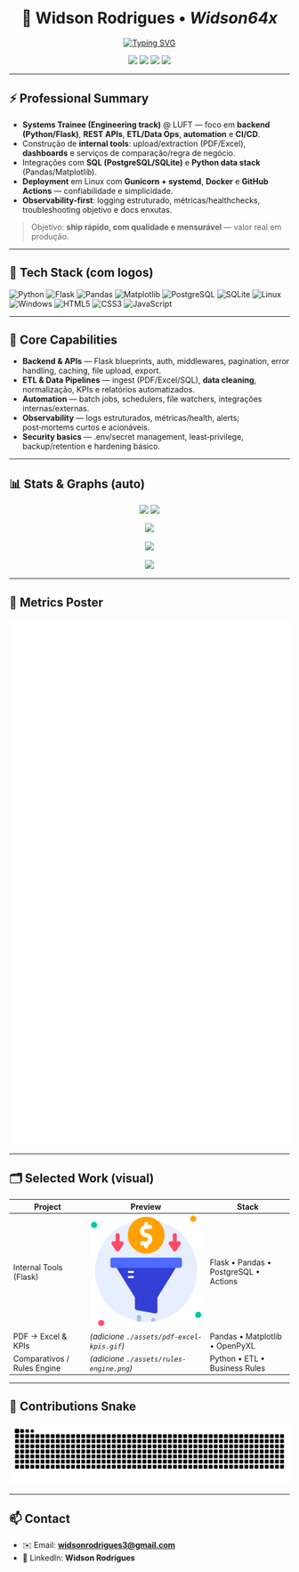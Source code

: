 <!-- PROFILE: Widson64x/Widson64x -->
<h1 align="center">🚀 Widson Rodrigues • <em>Widson64x</em></h1>
<p align="center">
  <a href="https://git.io/typing-svg">
    <img src="https://readme-typing-svg.demolab.com?font=JetBrains+Mono&pause=1200&center=true&vCenter=true&width=900&lines=Backend+%E2%80%A2+APIs+%E2%80%A2+Data+Ops+%E2%80%A2+Automation+%E2%80%A2+CI%2FCD;Python+%2B+Flask+%7C+Pandas+%7C+PostgreSQL+%7C+Docker+%7C+Actions;Shipping+fast%2C+clean+and+reliable+code" alt="Typing SVG" />
  </a>
</p>

<p align="center">
  <a href="mailto:widsonrodrigues3@gmail.com"><img src="https://img.shields.io/badge/Email-Contactar-informational?logo=gmail"/></a>
  <a href="https://www.linkedin.com/in/widsonaraujo" target="_blank"><img src="https://img.shields.io/badge/LinkedIn-Conectar-blue?logo=linkedin"/></a>
  <a href="https://github.com/Widson64x?tab=followers"><img src="https://img.shields.io/github/followers/Widson64x?label=Seguidores&style=flat"/></a>
  <img src="https://komarev.com/ghpvc/?username=Widson64x&label=Profile%20Views"/>
</p>

---

## ⚡ Professional Summary

- **Systems Trainee (Engineering track)** @ LUFT — foco em **backend (Python/Flask)**, **REST APIs**, **ETL/Data Ops**, **automation** e **CI/CD**.
- Construção de **internal tools**: upload/extraction (PDF/Excel), **dashboards** e serviços de comparação/regra de negócio.
- Integrações com **SQL (PostgreSQL/SQLite)** e **Python data stack** (Pandas/Matplotlib).
- **Deployment** em Linux com **Gunicorn + systemd**, **Docker** e **GitHub Actions** — confiabilidade e simplicidade.
- **Observability-first**: logging estruturado, métricas/healthchecks, troubleshooting objetivo e docs enxutas.

> Objetivo: **ship rápido, com qualidade e mensurável** — valor real em produção.

---

## 🧰 Tech Stack (com logos)
<p>
  <img title="Python" alt="Python" height="48" src="https://cdn.jsdelivr.net/gh/devicons/devicon/icons/python/python-original.svg"/>
  <img title="Flask" alt="Flask" height="48" src="https://cdn.jsdelivr.net/gh/devicons/devicon/icons/flask/flask-original.svg"/>
  <img title="Pandas" alt="Pandas" height="48" src="https://cdn.jsdelivr.net/gh/devicons/devicon/icons/pandas/pandas-original.svg"/>
  <img title="Matplotlib" alt="Matplotlib" height="48" src="https://cdn.jsdelivr.net/gh/devicons/devicon/icons/matplotlib/matplotlib-original.svg"/>
  <img title="PostgreSQL" alt="PostgreSQL" height="48" src="https://cdn.jsdelivr.net/gh/devicons/devicon/icons/postgresql/postgresql-original.svg"/>
  <img title="SQLite" alt="SQLite" height="48" src="https://cdn.jsdelivr.net/gh/devicons/devicon/icons/sqlite/sqlite-original.svg"/>
  <img title="Linux" alt="Linux" height="48" src="https://cdn.jsdelivr.net/gh/devicons/devicon/icons/linux/linux-original.svg"/>
  <img title="Windows" alt="Windows" height="48" src="https://cdn.jsdelivr.net/gh/devicons/devicon/icons/windows8/windows8-original.svg"/>
  <img title="HTML5" alt="HTML5" height="48" src="https://cdn.jsdelivr.net/gh/devicons/devicon/icons/html5/html5-original.svg"/>
  <img title="CSS3" alt="CSS3" height="48" src="https://cdn.jsdelivr.net/gh/devicons/devicon/icons/css3/css3-original.svg"/>
  <img title="JavaScript" alt="JavaScript" height="48" src="https://cdn.jsdelivr.net/gh/devicons/devicon/icons/javascript/javascript-original.svg"/>
</p>

---

## 🧠 Core Capabilities
- **Backend & APIs** — Flask blueprints, auth, middlewares, pagination, error handling, caching, file upload, export.
- **ETL & Data Pipelines** — ingest (PDF/Excel/SQL), **data cleaning**, normalização, KPIs e relatórios automatizados.
- **Automation** — batch jobs, schedulers, file watchers, integrações internas/externas.
- **Observability** — logs estruturados, métricas/health, alerts; post‑mortems curtos e acionáveis.
- **Security basics** — .env/secret management, least‑privilege, backup/retention e hardening básico.

---

## 📊 Stats & Graphs (auto)
<p align="center">
  <img height="165" src="https://github-readme-stats.vercel.app/api?username=Widson64x&show_icons=true&theme=transparent&rank_icon=github"/>
  <img height="165" src="https://github-readme-stats.vercel.app/api/top-langs/?username=Widson64x&layout=compact&theme=transparent"/>
</p>

<p align="center">
  <img height="185" src="https://streak-stats.demolab.com?user=Widson64x&theme=transparent&hide_border=true"/>
</p>

<p align="center">
  <img src="https://github-readme-activity-graph.vercel.app/graph?username=Widson64x&theme=github-compact&area=true&hide_border=true"/>
</p>

<p align="center">
  <img src="https://github-profile-trophy.vercel.app/?username=Widson64x&theme=onedark&no-frame=true&row=1&column=6"/>
</p>

---

## 🧩 Metrics Poster
<p align="center">
  <img src="./metrics.svg" alt="metrics (auto)" />
</p>

---

## 🗂️ Selected Work (visual)

| Project | Preview | Stack |
|---|---|---|
| Internal Tools (Flask) | <a href="./assets/sales-funnel.png"><img src="./assets/sales-funnel.png" alt="sales-funnel" width="400"/></a> | Flask • Pandas • PostgreSQL • Actions |
| PDF → Excel & KPIs | *(adicione `./assets/pdf-excel-kpis.gif`)* | Pandas • Matplotlib • OpenPyXL |
| Comparativos / Rules Engine | *(adicione `./assets/rules-engine.png`)* | Python • ETL • Business Rules |


---

## 🐍 Contributions Snake
<p align="center">
  <img src="https://raw.githubusercontent.com/Widson64x/Widson64x/output/snake.svg" alt="snake" />
</p>

---

## 📫 Contact
- ✉️ Email: **widsonrodrigues3@gmail.com**
- 💼 LinkedIn: **Widson Rodrigues**










